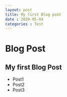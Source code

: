 ```yaml
---
layout: post
title: My first Blog post
date : 2020-05-04
categories : Test
---
```

# Blog Post
## My first Blog Post
* Post1
* Post2
* Post3
